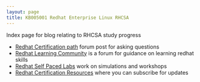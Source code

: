 ```yaml
---
layout: page
title: KB005001 Redhat Enterprise Linux RHCSA
---
```


Index page for blog relating to RHCSA study progress

* [Redhat Certification path](https://learn.redhat.com/t5/Skills-Paths/Skills-paths-for-Red-Hat-Enterprise-Linux/ba-p/22444) forum post for asking questions
* [Redhat Learning Community](https://learn.redhat.com/) is a forum for guidance on learning redhat skills
* [Redhat Self Paced Labs](https://lab.redhat.com) work on simulations and workshops
* [Redhat Certification Resources](https://learn.redhat.com/t5/Certification-Resources/bg-p/certification_resources) where you can subscribe for updates
